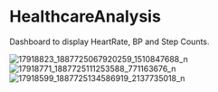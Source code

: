 # HealthcareAnalysis
Dashboard to display HeartRate, BP and Step Counts.



![17918823_1887725067920259_1510847688_n](https://cloud.githubusercontent.com/assets/6774570/25024449/dc5ee3da-2052-11e7-810d-bc97cdf4fa2f.jpg)
![17918771_1887725111253588_771163676_n](https://cloud.githubusercontent.com/assets/6774570/25024461/e3089bb8-2052-11e7-884f-755defb91cbd.jpg)
![17918599_1887725134586919_2137735018_n](https://cloud.githubusercontent.com/assets/6774570/25024460/e307c83c-2052-11e7-974e-cfe20ecbae70.jpg)






